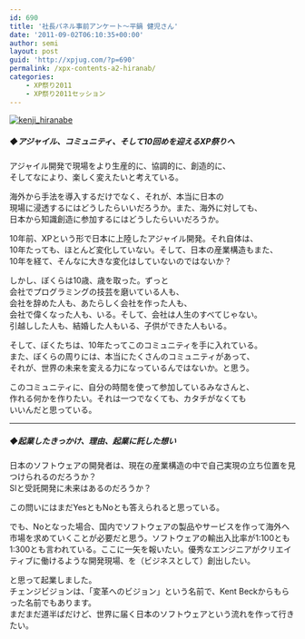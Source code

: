 ```yaml
---
id: 690
title: '社長パネル事前アンケート～平鍋 健児さん'
date: '2011-09-02T06:10:35+00:00'
author: semi
layout: post
guid: 'http://xpjug.com/?p=690'
permalink: /xpx-contents-a2-hiranab/
categories:
    - XP祭り2011
    - XP祭り2011セッション
---
```


[![](http://xpjug.com/wp-content/uploads/2011/09/kenji_hiranabe-150x150.jpg "kenji_hiranabe")](http://xpjug.com/wp-content/uploads/2011/09/kenji_hiranabe.jpg)

##### ◆アジャイル、コミュニティ、そして10回めを迎えるXP祭りへ

アジャイル開発で現場をより生産的に、協調的に、創造的に、  
そしてなにより、楽しく変えたいと考えている。

海外から手法を導入するだけでなく、それが、本当に日本の  
現場に浸透するにはどうしたらいいだろうか。また、海外に対しても、  
日本から知識創造に参加するにはどうしたらいいだろうか。

10年前、XPという形で日本に上陸したアジャイル開発。それ自体は、  
10年たっても、ほとんど変化していない。そして、日本の産業構造もまた、  
10年を経て、そんなに大きな変化はしていないのではないか？

しかし、ぼくらは10歳、歳を取った。ずっと  
会社でプログラミングの技芸を磨いている人も、  
会社を辞めた人も、あたらしく会社を作った人も、  
会社で偉くなった人も、いる。そして、会社は人生のすべてじゃない。  
引越しした人も、結婚した人もいる、子供ができた人もいる。

そして、ぼくたちは、10年たってこのコミュニティを手に入れている。  
また、ぼくらの周りには、本当にたくさんのコミュニティがあって、  
それが、世界の未来を変える力になっているんではないか。と思う。

このコミュニティに、自分の時間を使って参加しているみなさんと、  
作れる何かを作りたい。それは一つでなくても、カタチがなくても  
いいんだと思っている。

---

##### ◆起業したきっかけ、理由、起業に託した想い

日本のソフトウェアの開発者は、現在の産業構造の中で自己実現の立ち位置を見つけられるのだろうか？  
SIと受託開発に未来はあるのだろうか？

この問いにはまだYesともNoとも答えられると思っている。

でも、Noとなった場合、国内でソフトウェアの製品やサービスを作って海外へ市場を求めていくことが必要だと思う。ソフトウェアの輸出入比率が1:100とも1:300とも言われている。ここに一矢を報いたい。優秀なエンジニアがクリエイティブに働けるような開発現場、を（ビジネスとして）創出したい。

と思って起業しました。  
チェンジビジョンは、「変革へのビジョン」という名前で、Kent Beckからもらった名前でもあります。  
まだまだ道半ばだけど、世界に届く日本のソフトウェアという流れを作って行きたい。